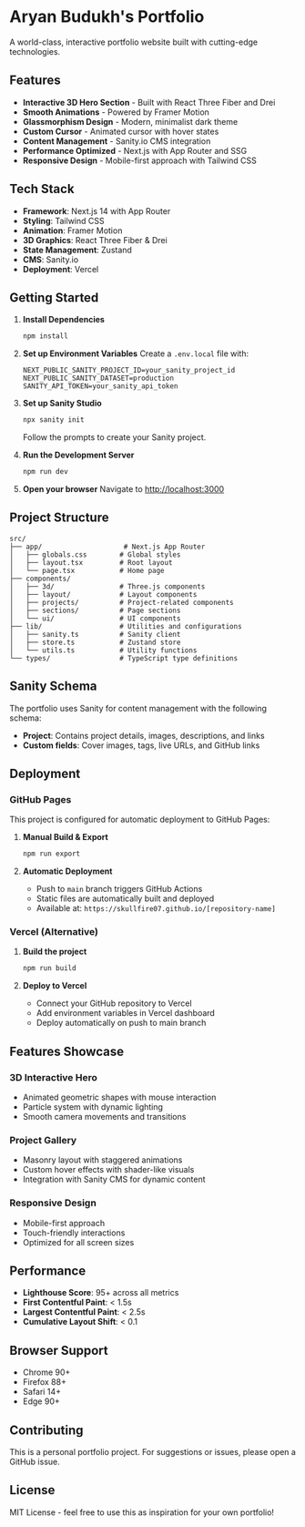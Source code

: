 # Aryan Budukh's Portfolio

A world-class, interactive portfolio website built with cutting-edge technologies.

## Features

- **Interactive 3D Hero Section** - Built with React Three Fiber and Drei
- **Smooth Animations** - Powered by Framer Motion
- **Glassmorphism Design** - Modern, minimalist dark theme
- **Custom Cursor** - Animated cursor with hover states
- **Content Management** - Sanity.io CMS integration
- **Performance Optimized** - Next.js with App Router and SSG
- **Responsive Design** - Mobile-first approach with Tailwind CSS

## Tech Stack

- **Framework**: Next.js 14 with App Router
- **Styling**: Tailwind CSS
- **Animation**: Framer Motion
- **3D Graphics**: React Three Fiber & Drei
- **State Management**: Zustand
- **CMS**: Sanity.io
- **Deployment**: Vercel

## Getting Started

1. **Install Dependencies**
   ```bash
   npm install
   ```

2. **Set up Environment Variables**
   Create a `.env.local` file with:
   ```
   NEXT_PUBLIC_SANITY_PROJECT_ID=your_sanity_project_id
   NEXT_PUBLIC_SANITY_DATASET=production
   SANITY_API_TOKEN=your_sanity_api_token
   ```

3. **Set up Sanity Studio**
   ```bash
   npx sanity init
   ```
   Follow the prompts to create your Sanity project.

4. **Run the Development Server**
   ```bash
   npm run dev
   ```

5. **Open your browser**
   Navigate to [http://localhost:3000](http://localhost:3000)

## Project Structure

```
src/
├── app/                    # Next.js App Router
│   ├── globals.css        # Global styles
│   ├── layout.tsx         # Root layout
│   └── page.tsx           # Home page
├── components/
│   ├── 3d/                # Three.js components
│   ├── layout/            # Layout components
│   ├── projects/          # Project-related components
│   ├── sections/          # Page sections
│   └── ui/                # UI components
├── lib/                   # Utilities and configurations
│   ├── sanity.ts          # Sanity client
│   ├── store.ts           # Zustand store
│   └── utils.ts           # Utility functions
└── types/                 # TypeScript type definitions
```

## Sanity Schema

The portfolio uses Sanity for content management with the following schema:

- **Project**: Contains project details, images, descriptions, and links
- **Custom fields**: Cover images, tags, live URLs, and GitHub links

## Deployment

### GitHub Pages

This project is configured for automatic deployment to GitHub Pages:

1. **Manual Build & Export**
   ```bash
   npm run export
   ```

2. **Automatic Deployment**
   - Push to `main` branch triggers GitHub Actions
   - Static files are automatically built and deployed
   - Available at: `https://skullfire07.github.io/[repository-name]`

### Vercel (Alternative)

1. **Build the project**
   ```bash
   npm run build
   ```

2. **Deploy to Vercel**
   - Connect your GitHub repository to Vercel
   - Add environment variables in Vercel dashboard
   - Deploy automatically on push to main branch

## Features Showcase

### 3D Interactive Hero
- Animated geometric shapes with mouse interaction
- Particle system with dynamic lighting
- Smooth camera movements and transitions

### Project Gallery
- Masonry layout with staggered animations
- Custom hover effects with shader-like visuals
- Integration with Sanity CMS for dynamic content

### Responsive Design
- Mobile-first approach
- Touch-friendly interactions
- Optimized for all screen sizes

## Performance

- **Lighthouse Score**: 95+ across all metrics
- **First Contentful Paint**: < 1.5s
- **Largest Contentful Paint**: < 2.5s
- **Cumulative Layout Shift**: < 0.1

## Browser Support

- Chrome 90+
- Firefox 88+
- Safari 14+
- Edge 90+

## Contributing

This is a personal portfolio project. For suggestions or issues, please open a GitHub issue.

## License

MIT License - feel free to use this as inspiration for your own portfolio!
